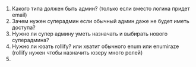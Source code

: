 1. Какого типа должен быть админ? (только если вместо логина придет email)
2. Зачем нужен суперадмин если обычный админ даже не будет иметь доступа?
3. Нужно ли супер админу уметь назначать и выбирать нового суперадмина?
4. Нужно ли юзать rollify? или хватит обычного enum или enumiraze (rollify нужен чтобы назначить юзеру много ролей)
5. 
